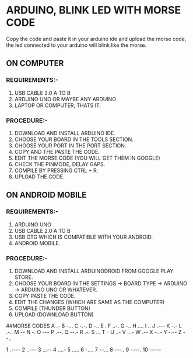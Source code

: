# ARDUINO, BLINK LED WITH MORSE CODE

Copy the code and paste it in your arduino ide and upload the morse code, the led connected to your arduino will blink like the morse.



## ON COMPUTER

### REQUIREMENTS:-
1. USB CABLE 2.0 A TO B
2. ARDUINO UNO OR MAYBE ANY ARDUINO
3. LAPTOP OR COMPUTER, THATS IT.

### PROCEDURE:- 
1. DOWNLOAD AND INSTALL ARDUINO IDE.
2. CHOOSE YOUR BOARD IN THE TOOLS SECTION.
3. CHOOSE YOUR PORT IN THE PORT SECTION.
4. COPY AND THE PASTE THE CODE.
5. EDIT THE MORSE CODE (YOU WILL GET THEM IN GOOGLE)
6. CHECK THE PINMODE, DELAY GAPS.
7. COMPILE BY PRESSING CTRL + R.
8. UPLOAD THE CODE.



## ON ANDROID MOBILE

### REQUIREMENTS:-
1. ARDUINO UNO
2. USB CABLE 2.0 A TO B
3. USB OTG WHICH IS COMPATIBLE WITH YOUR ANDROID.
4. ANDROID MOBILE.

### PROCEDURE:- 
1. DOWNLOAD AND INSTALL ARDUINODROID FROM GOOGLE PLAY STORE.
2. CHOOSE YOUR BOARD IN THE SETTINGS -> BOARD TYPE -> ARDUINO -> ARDUINO UNO OR WHATEVER.
3. COPY PASTE THE CODE.
4. EDIT THE CHANGES (WHICH ARE SAME AS THE COMPUTER)
5. COMPILE (THUNDER BUTTON)
6. UPLOAD (DOWNLOAD BUTTON)

##MORSE CODES
A  .-
B  -...
C  -.-.
D  -..
E  .
F  ..-.
G  -..
H  ....
I  ..
J  .---
K  -.-
L  .-..
M  --
N  -.
O  ---
P  .--.
Q  --.-
R  .-.
S  ...
T  -
U  ..-
V  ...-
W  .--
X  -..-
Y  -.--
Z  --..

1  .----
2  ..---
3  ...--
4  ....-
5  .....
6  -....
7  --...
8  ---..
9  ----.
10 -----
